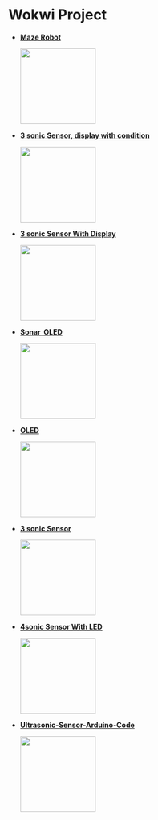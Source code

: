 # Wokwi Project

- **[Maze Robot](https://wokwi.com/projects/372410771108220929)**
  <p><img src="https://github.com/khanmuhammadhridoy/wokwiProject/assets/68956850/dc5d5aad-e570-4cd0-9c23-9195ef88446a" width="150"></p>

- **[3 sonic Sensor, display with condition](https://wokwi.com/projects/372187266148338689)** 
  <p><img src="https://github.com/khanmuhammadhridoy/wokwiProject/assets/68956850/dc5d5aad-e570-4cd0-9c23-9195ef88446a" width="150"></p>

- **[3 sonic Sensor With Display](https://wokwi.com/projects/372202652784221185)** 
  <p><img src="https://github.com/khanmuhammadhridoy/wokwiProject/assets/68956850/dc5d5aad-e570-4cd0-9c23-9195ef88446a" width="150"></p>

- **[Sonar_OLED](https://wokwi.com/projects/372203174608092161)** 
  <p><img src="https://github.com/khanmuhammadhridoy/wokwiProject/assets/68956850/4af49673-6330-42ac-a858-0848b6284788" width="150"></p>

- **[OLED](https://wokwi.com/projects/372203372150714241)** 
  <p><img src="https://github.com/khanmuhammadhridoy/wokwiProject/assets/68956850/b4c5008c-a1b6-4731-a002-5a6bb349cfaf" width="150"></p>

- **[3 sonic Sensor](https://wokwi.com/projects/371503710938411509)** 
  <p><img src="https://github.com/khanmuhammadhridoy/wokwiProject/assets/68956850/694615f8-a9d6-446c-9deb-1e3ea9e6b4c7" width="150"></p>

- **[4sonic Sensor With LED](https://wokwi.com/projects/371603536108084225)** 
  <p><img src="https://github.com/khanmuhammadhridoy/wokwiProject/assets/68956850/3eae48da-a129-4ba2-9073-3a5a8f0f9971" width="150"></p>
  
- **[Ultrasonic-Sensor-Arduino-Code](https://wokwi.com/projects/371600357953829889)** 
  <p><img src="https://github.com/khanmuhammadhridoy/wokwiProject/assets/68956850/b7aff20b-223f-470c-b825-d95a4186833f" width="150"></p>
